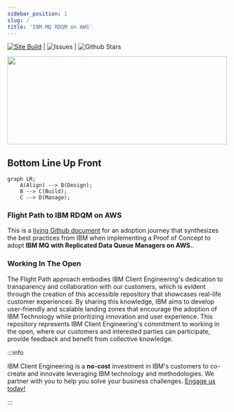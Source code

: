```yaml
---
sidebar_position: 1
slug: /
title: 'IBM MQ RDQM on AWS'
---
```

[![Site Build](https://github.com/ibm-client-engineering/solution-filenet-aws/actions/workflows/deploy.yml/badge.svg)](https://github.com/ibm-client-engineering/solution-filenet-aws/actions/workflows/deploy.yml) | ![Issues](https://img.shields.io/github/issues/ibm-client-engineering/solution-mq-rdqm-hadr?label=Issues) | ![Github Stars](https://img.shields.io/github/stars/ibm-client-engineering/solution-mq-rdqm-hadr?label=Github%20Stars&style=social)

<a href="https://www.ibm.com/client-engineering"><img src="https://user-images.githubusercontent.com/95059/166857681-99c92cdc-fa62-4141-b903-969bd6ec1a41.png" width="500" height="200" /></a>

## Bottom Line Up Front

```mermaid
graph LR;
    A(Align) --> B(Design);
    B --> C(Build);
    C --> D(Manage);
```

### Flight Path to IBM RDQM on AWS

This is a [living Github document](https://github.com/ibm-client-engineering/solution-mq-rdqm-hadr) for an adoption journey that synthesizes the best practices from IBM when implementing a Proof of Concept to adopt **IBM MQ with Replicated Data Queue Managers on AWS.**.

### Working In The Open

The Flight Path approach embodies IBM Client Engineering's dedication to transparency and collaboration with our customers, which is evident through the creation of this accessible repository that showcases real-life customer experiences. By sharing this knowledge, IBM aims to develop user-friendly and scalable landing zones that encourage the adoption of IBM Technology while prioritizing innovation and user experience. This repository represents IBM Client Engineering's commitment to working in the open, where our customers and interested parties can participate, provide feedback and benefit from collective knowledge.

:::info

IBM Client Engineering is a **no-cost** investment in IBM's customers to co-create and innovate leveraging IBM technology and methodologies. We partner with you to help you solve your business challenges. [Engage us today!](https://www.ibm.com/client-engineering)

:::
